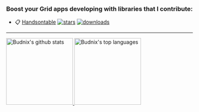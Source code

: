 ### Boost your Grid apps developing with libraries that I contribute:

- 📋 [Handsontable](https://github.com/handsontable/handsontable) [![stars](https://img.shields.io/github/stars/handsontable/handsontable?style=flat-square)](https://github.com/handsontable/handsontable) [![downloads](https://img.shields.io/npm/dt/handsontable/handsontable?style=flat-square)](https://www.npmjs.com/package/handsontable)


---

<a href="https://www.linkedin.com/in/krzysztof-budnik-308a8b94/">
  <img height="180rem" src="https://github-readme-stats.vercel.app/api?username=budnix&show_icons=true" alt="Budnix's github stats" />
  <img height="180rem" src="https://github-readme-stats.vercel.app/api/top-langs/?username=budnix&layout=compact" alt="Budnix's top languages" />
</a>

